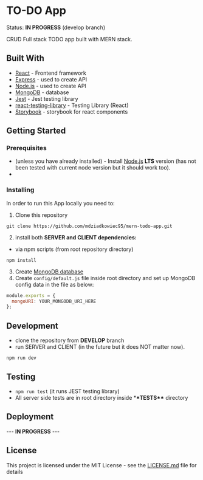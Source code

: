 # TO-DO App

Status: **IN PROGRESS** (develop branch)

CRUD Full stack TODO app built with MERN stack.

## Built With

- [React](https://reactjs.org/) - Frontend framework
- [Express](https://expressjs.com/) - used to create API
- [Node.js](https://nodejs.org/en/) - used to create API
- [MongoDB](https://www.mongodb.com/cloud/atlas) - database
- [Jest](https://jestjs.io/) - Jest testing library
- [react-testing-library](https://github.com/testing-library/react-testing-library) - Testing Library (React)
- [Storybook](https://storybook.js.org/) - storybook for react components

## Getting Started

### Prerequisites

- (unless you have already installed) - Install [Node.js](https://nodejs.org/en/) **LTS** version (has not been tested with current node version but it should work too).
-

### Installing

In order to run this App locally you need to:

1. Clone this repository

```
git clone https://github.com/mdziadkowiec95/mern-todo-app.git
```

2. install both **SERVER and CLIENT dependencies:**

- via npm scripts (from root repository directory)

```
npm install
```

3. Create [MongoDB database](https://www.mongodb.com/cloud/atlas)
4. Create `config/default.js` file inside root directory and set up MongoDB config data in the file as below:

```javascript
module.exports = {
  mongoURI: YOUR_MONGODB_URI_HERE
};
```

## Development

- clone the repository from **DEVELOP** branch
- run SERVER and CLIENT (in the future but it does NOT matter now).

```
npm run dev
```

## Testing

- `npm run test` (it runs JEST testing library)
- All server side tests are in root directory inside \***\*TESTS\*\*** directory

## Deployment

--- **IN PROGRESS** ---

## License

This project is licensed under the MIT License - see the [LICENSE.md](LICENSE.md) file for details
